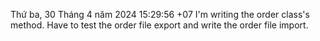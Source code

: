 Thứ ba, 30 Tháng 4 năm 2024 15:29:56 +07
I'm writing the order class's method.
Have to test the  order file export and write the order file import.